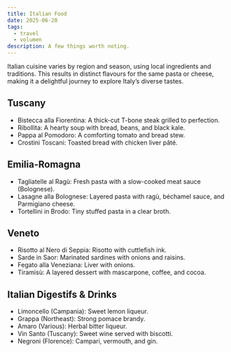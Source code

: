 ```yaml
---
title: Italian Food
date: 2025-06-20
tags:
  - travel
  - volumen
description: A few things worth noting.
---
```


Italian cuisine varies by region and season, using local ingredients and traditions. This results in distinct flavours for the same pasta or cheese, making it a delightful journey to explore Italy’s diverse tastes.

## Tuscany

- Bistecca alla Fiorentina: A thick-cut T-bone steak grilled to perfection.
- Ribollita: A hearty soup with bread, beans, and black kale.
- Pappa al Pomodoro: A comforting tomato and bread stew.
- Crostini Toscani: Toasted bread with chicken liver pâté.

## Emilia-Romagna

- Tagliatelle al Ragù: Fresh pasta with a slow-cooked meat sauce (Bolognese).
- Lasagne alla Bolognese: Layered pasta with ragù, béchamel sauce, and Parmigiano cheese.
- Tortellini in Brodo: Tiny stuffed pasta in a clear broth.

## Veneto

- Risotto al Nero di Seppia: Risotto with cuttlefish ink.
- Sarde in Saor: Marinated sardines with onions and raisins.
- Fegato alla Veneziana: Liver with onions.
- Tiramisù: A layered dessert with mascarpone, coffee, and cocoa.

## Italian Digestifs & Drinks

- Limoncello (Campania): Sweet lemon liqueur.
- Grappa (Northeast): Strong pomace brandy.
- Amaro (Various): Herbal bitter liqueur.
- Vin Santo (Tuscany): Sweet wine served with biscotti.
- Negroni (Florence): Campari, vermouth, and gin.